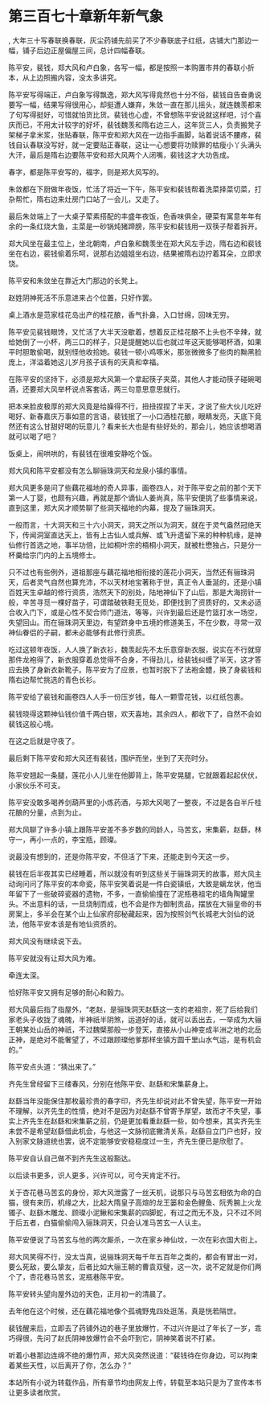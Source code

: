 # 第三百七十章新年新气象
,  大年三十写春联换春联，灰尘药铺先前买了不少春联底子红纸，店铺大门那边一幅，铺子后边正屋偏屋三间，总计四幅春联。
   陈平安，裴钱，郑大风和卢白象，各写一幅，都是按照一本购置市井的春联小折本，从上边照搬内容，没太多讲究。
   陈平安写得端正，卢白象写得飘逸，郑大风写得竟然也十分不俗，裴钱自告奋勇说要写一幅，结果写得很用心，却挺遭人嫌弃，朱敛一直在那儿摇头，就连魏羡都来了句写得挺好，可惜就怕货比货。裴钱也心虚，不曾想陈平安说就这样吧，讨个喜庆而已，不用太计较字的好坏，裴钱魏羡和隋右边三人，这年货三人，负责搬凳子架梯子拿米浆，张贴春联，陈平安和郑大风在一边指手画脚，站着说话不腰疼，裴钱自认春联没写好，就一定要贴正春联，这让一心想要将功赎罪的枯瘦小丫头满头大汗，最后是隋右边要陈平安和郑大风两个人闭嘴，裴钱这才大功告成。
   春字，都是陈平安写的，福字，则是郑大风写的。
   朱敛都在下厨做年夜饭，忙活了将近一下午，陈平安和裴钱帮着洗菜择菜切菜，打杂帮忙，隋右边来灶房门口站了一会儿，又走了。
   最后朱敛端上了一大桌子荤素搭配的丰盛年夜饭，色香味俱全，硬菜有寓意年年有余的一条红烧大鱼，主菜是一砂锅炖猪蹄膀，陈平安和裴钱用一双筷子帮着拆开。
   郑大风坐在最主位上，坐北朝南，卢白象和魏羡坐在郑大风左手边，隋右边和裴钱坐在右边，裴钱偷着乐呵，说那右边姐姐坐右边，结果被隋右边拧着耳朵，立即求饶。
   陈平安和朱敛坐在靠近大门那边的长凳上。
   赵姓阴神死活不乐意进来占个位置，只好作罢。
   桌上酒水是范家桂花岛出产的桂花酿，香气扑鼻，入口甘绵，回味无穷。
   陈平安见裴钱眼馋，又忙活了大半天没歇着，想着反正桂花酿不上头也不辛辣，就给她倒了一小杯，两三口的样子，只是提醒她以后也就过年这天能够喝杯酒，如果平时胆敢偷喝，就别怪他收拾她。裴钱一顿小鸡啄米，那张微微多了些肉的黝黑脸庞上，洋溢着她这儿岁月孩子该有的天真和幸福。
   在陈平安的坚持下，必须是郑大风第一个拿起筷子夹菜，其他人才能动筷子碰碗喝酒，还要郑大风举杯说点客套话，两三句意思意思就行。
   把本来脸皮极厚的郑大风竟是给臊得不行，扭扭捏捏了半天，才说了些大伙儿吃好喝好、新春嘉庆万事如意的言语，裴钱抿了一小口酒桂花酿，眼睛发亮，天底下竟然还有这么甘甜好喝的玩意儿？看来长大也是有些好处的，那会儿，她应该想喝酒就可以喝了吧？
   饭桌上，闹哄哄的，有裴钱在很难安静吃个饭。
   郑大风和陈平安都没有怎么聊骊珠洞天和龙泉小镇的事情。
   郑大风更多是问了些藕花福地的奇人异事，画卷四人，对于陈平安之前的那个天下第一人丁婴，也颇有兴趣，再就是那个谪仙人姜尚真，陈平安便挑了些事情来说，直到这里，郑大风才顺势聊了些洞天福地的内幕，提及了骊珠洞天。
   一般而言，十大洞天和三十六小洞天，洞天之所以为洞天，就在于灵气盎然冠绝天下，传闻洞室直达天上，皆有上古仙人或兵解、或飞升遗留下来的种种机缘，是神仙修行首选之地，事半功倍，比如桐叶宗的梧桐小洞天，就被杜懋独占，只是分一杯羹给宗门内的上五境修士。
   只不过也有些例外，道祖那座与藕花福地相衔接的莲花小洞天，当然还有骊珠洞天，后者灵气自然也算充沛，不以天材地宝著称于世，真正令人垂涎的，还是小镇百姓天生卓越的修行资质，浩然天下的别处，陆地神仙下了山后，那是大海捞针一般，辛苦寻觅一棵好苗子，可谓踏破铁鞋无觅处，即便找到了资质好的，又未必适合收入门下，或是心性不契合师门道法，等等，兴许到最后还是竹篮打水一场空，失望回山。而在骊珠洞天里边，有望跻身中五境的修道美玉，不在少数，寻常一双神仙眷侣的子嗣，都未必能够有此修行资质。
   吃过这顿年夜饭，人人换了新衣衫，魏羡起先不太乐意穿新衣服，说实在不行就穿那件龙袍得了，新衣服穿着总觉得不合身，不得劲儿，给裴钱纠缠了半天，这才答应去换了身新衣新靴子。陈平安为了应景，也暂时脱下了法袍金醴，换了身裴钱和隋右边帮忙挑选的青色长衫。
   陈平安给了裴钱和画卷四人人手一份压岁钱，每人一颗雪花钱，以红纸包裹。
   裴钱晓得这颗神仙钱价值千两白银，欢天喜地，其余四人，都收下了，自然不会如裴钱这般心境。
   在这之后就是守夜了。
   最后剩下陈平安和郑大风还有裴钱，围炉而坐，坐到了天亮时分。
   陈平安翘起一条腿，莲花小人儿坐在他脚背上，陈平安晃腿，它就跟着起起伏伏，小家伙乐不可支。
   陈平安没敢多喝养剑葫芦里的小炼药酒，与郑大风喝了一整夜，不过是各自半斤桂花酿的分量，点到为止。
   郑大风聊了许多小镇上跟陈平安差不多岁数的同龄人，马苦玄，宋集薪，赵繇，林守一，再小一点的，李宝瓶，顾璨。
   说最没有想到的，还是你陈平安，不但活了下来，还能走到今天这一步。
   裴钱在后半夜其实已经睡着，所以就没有听到这些关于骊珠洞天的故事，郑大风主动询问问了陈平安的本命瓷，陈平安笑着说是一件白瓷镇纸，大致是螭龙状，他当年留下了一些破碎瓷器的遗物，不多，一直偷偷撞在了泥瓶巷祖宅的墙角陶罐里头。不出意料的话，一旦烧制而成，也不会是作为御制贡品，摆放在大骊皇帝的书房案上，多半会在某个山上仙家府邸秘藏起来，因为按照剑气长城老大剑仙的说法，他陈平安本该是有地仙资质的。
   郑大风没有继续说下去。
   陈平安就没有让郑大风为难。
   牵连太深。
   恰好陈平安又拥有足够的耐心和毅力。
   郑大风最后指了指屋外，“老赵，是骊珠洞天赵繇这一支的老祖宗，死了后给我们家老头子收拢了魂魄，半神祇半阴煞，运道好的话，就可以丢出去，一举成为大骊王朝某处山岳的神祇，不过魏檗那般一步登天，直接从小山神变成半洲之地的北岳正神，是绝对不能奢望了，不过跟顾璨他爹那样坐镇方圆千里山水气运，是有机会的。”
   陈平安点头道：“猜出来了。”
   齐先生曾经留下三缕春风，分别在他陈平安、赵繇和宋集薪身上。
   赵繇当年没能保住那枚最珍贵的春字印，齐先生却说对此不曾失望，陈平安一开始不理解，以齐先生的性情，绝对不是因为对赵繇不曾寄予厚望，故而才不失望，事实上齐先生在赵繇和宋集薪之前，仍是更加看重赵繇一些，如今想来，其实齐先生未尝不是希望赵繇借此机会，与他这一文脉彻底撇清关系，赵繇自立门户也好，投入别家文脉道统也罢，说不定能够安安稳稳度过一生，齐先生便已是欣慰了。
   陈平安自认自己做不到齐先生这般豁达。
   以后读书更多，识人更多，兴许可以，可今天肯定不行。
   关于杏花巷马苦玄的身份，郑大风泄露了一丝天机，说那只与马苦玄相依为命的白猫，很有来历，机缘之大，比起大隋皇子高煊的龙王篓和金色鲤鱼、阮秀腕上火龙镯子、赵繇木雕龙、顾璨小泥鳅和宋集薪的四脚蛇，有过之而无不及，只不过不同于后五者，白猫偷偷闯入骊珠洞天，只会认准马苦玄一人认主。
   陈平安便说了马苦玄与他的两次厮杀，一次在家乡神仙坟，一次在彩衣国大街上。
   郑大风笑得不行，没太当真，说骊珠洞天每千年五百年之类的，都会有冒出一对，要么死敌，要么挚友，后者比如大骊王朝的曹袁双璧，这一次，说不定就是你们两个了，杏花巷马苦玄，泥瓶巷陈平安。
   陈平安转头望向屋外边的天色，正月初一的清晨了。
   去年他在这个时候，还在藕花福地像个孤魂野鬼四处逛荡，真是恍若隔世。
   裴钱醒来后，立即去了药铺外边的巷子里放爆竹，不过兴许是过了年长了一岁，乖巧得很，先问了赵氏阴神放爆竹会不会吓到它，阴神笑着说不打紧。
   听着小巷那边连绵不绝的爆竹声，郑大风突然说道：“裴钱待在你身边，可以拘束着某些天性，以后离开了你，怎么办？”
  本站所有小说为转载作品，所有章节均由网友上传，转载至本站只是为了宣传本书让更多读者欣赏。
